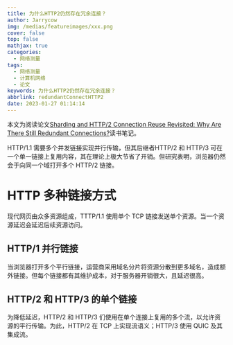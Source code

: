 ```yaml
---
title: 为什么HTTP2仍然存在冗余连接？
author: Jarrycow
img: /medias/featureimages/xxx.png
cover: false
top: false
mathjax: true
categories:
  - 网络测量
tags:
  - 网络测量
  - 计算机网络
  - 论文
keywords: 为什么HTTP2仍然存在冗余连接？
abbrlink: redundantConnectHTTP2
date: 2023-01-27 01:14:14
---
```




<!--more-->

本文为阅读论文[Sharding and HTTP/2 Connection Reuse Revisited: Why Are There Still Redundant Connections?](https://arxiv.org/ftp/arxiv/papers/2110/2110.14239.pdf)读书笔记。

HTTP/1.1 需要多个并发链接实现并行传输，但其后继者HTTP/2 和 HTTP/3 可在一个单一链接上复用内容，其在理论上极大节省了开销。但研究表明，浏览器仍然会于向同一个域打开多个 HTTP/2 链接。

# HTTP 多种链接方式

现代网页由众多资源组成，TTTP/1.1 使用单个 TCP 链接发送单个资源。当一个资源延迟会延迟后续资源访问。

## HTTP/1 并行链接

当浏览器打开多个平行链接，运营商采用域名分片将资源分散到更多域名，造成额外链接。但每个链接都有其维护成本，对于服务器开销很大，且延迟很高。

## HTTP/2 和 HTTP/3 的单个链接

为降低延迟，HTTP/2 和 HTTP/3 们使用在单个连接上复用的多个流，以允许资源的平行传输。为此，HTTP/2 在 TCP 上实现流语义；HTTP/3 使用 QUIC 及其集成流。